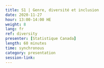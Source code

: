 ```yaml
---
title: S1 | Genre, diversité et inclusion
date: 2020-11-27
hour: 13:00-14:00 HE
weight: 8
lang: fr
ref: diversity
presenter: [Statistique Canada]
length: 60 minutes
time: synchronous
category: presentation
session-link:
---
```

